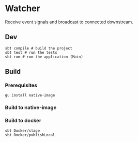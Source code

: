 # Watcher

Receive event signals and broadcast to connected downstream.

## Dev

```shell
sbt compile # build the project
sbt test # run the tests
sbt run # run the application (Main)
```


## Build

### Prerequisites

```
gu install native-image
```

### Build to native-image

### Build to docker

```
sbt Docker/stage
sbt Docker/publishLocal
```

